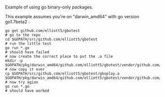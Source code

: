 Example of using go binary-only packages.

This example assumes you're on "darwin_amd64" with go version go1.7beta2 :		 

```		
go get github.com/elliott5/gbotest
# go to the repo
cd $GOPATH/src/github.com/elliott5/gbotest
# run the little test 
go run *.go		
# should have failed		
# now create the correct place to put the .a file
mkdir -p $GOPATH/pkg/darwin_amd64/github.com/elliott5/gbotest/vendor/github.com/elliott5/local
# now copy it over
cp $GOPATH/src/github.com/elliott5/gbotest/gboplay.a $GOPATH/pkg/darwin_amd64/github.com/elliott5/gbotest/vendor/github.com/elliott5/local 		
# now try agian
go run *.go		
# should have worked		
```		
		